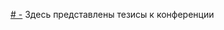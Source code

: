 [# -](https://events.rudn.su/event/272/attachments/948/2286/ittmm-2025.pdf) Здесь представлены тезисы к конференции

